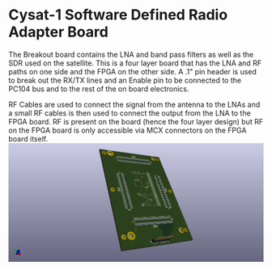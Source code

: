 # Cysat-1 Software Defined Radio Adapter Board

The Breakout board contains the LNA and band pass filters as well as the SDR used on the satellite. This is a four layer board that has the LNA and RF paths on one side and the FPGA on the other side. A .1" pin header is used to break out the RX/TX lines and an Enable pin to be connected to the PC104 bus and to the rest of the on board electronics.

RF Cables are used to connect the signal from the antenna to the LNAs and a small RF cables is then used to connect the output from the LNA to the FPGA board. RF is present on the board (hence the four layer design) but RF on the FPGA board is only accessible via MCX connectors on the FPGA board itself.
![breakout board](https://github.com/M2I-CySat/SDR-Carrier-Board/raw/master/payload_board.png)
